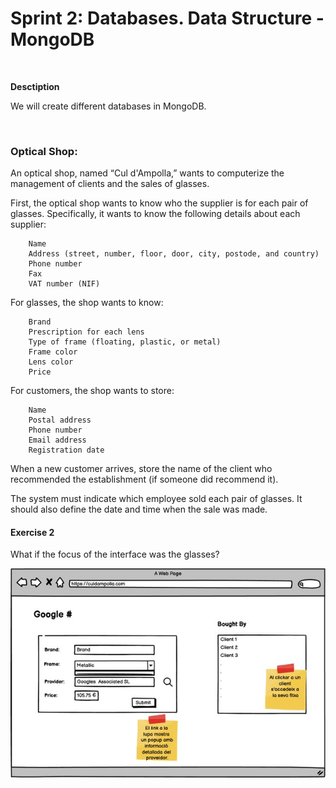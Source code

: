 # Sprint 2: Databases. Data Structure - MongoDB

<br/>

**Desctiption**

We will create different databases in MongoDB.

<br/>

### Optical Shop:

An optical shop, named “Cul d'Ampolla,” wants to computerize the management of clients and the sales of glasses.

First, the optical shop wants to know who the supplier is for each pair of glasses. Specifically, it wants to know the following details about each supplier:

        Name
        Address (street, number, floor, door, city, postode, and country)
        Phone number
        Fax
        VAT number (NIF)

For glasses, the shop wants to know:

        Brand
        Prescription for each lens
        Type of frame (floating, plastic, or metal)
        Frame color
        Lens color
        Price

For customers, the shop wants to store:

        Name
        Postal address
        Phone number
        Email address
        Registration date

When a new customer arrives, store the name of the client who recommended the establishment (if someone did recommend it).

The system must indicate which employee sold each pair of glasses. It should also define the date and time when the sale was made.

#### Exercise 2

What if the focus of the interface was the glasses?

![Image of an Optical Shop GUI with focus on the glasses](Imagen2PHP.jpg  "Optical Shop GUI - Glasses focussed")

